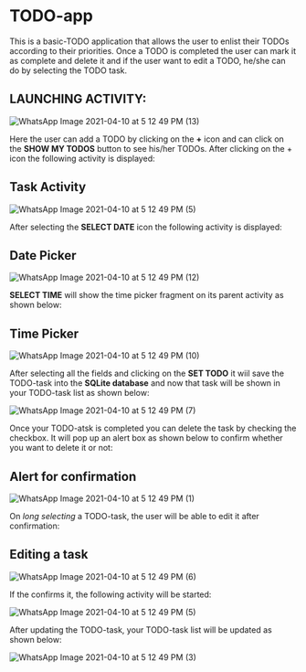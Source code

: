 # TODO-app
This is a basic-TODO application that allows the user to enlist their TODOs according to their priorities. Once a TODO is completed the user can mark it as complete and delete it and if the user want to edit a TODO, he/she can do by selecting the TODO task.


## LAUNCHING ACTIVITY:

![WhatsApp Image 2021-04-10 at 5 12 49 PM (13)](https://user-images.githubusercontent.com/78021337/114268891-27f68e00-9a21-11eb-97ce-dcd1370a816a.jpeg)

Here the user can add a TODO by clicking on the **+** icon and can click on the **SHOW MY TODOS** button to see his/her TODOs.
After clicking on the + icon the following activity is displayed:

## Task Activity

![WhatsApp Image 2021-04-10 at 5 12 49 PM (5)](https://user-images.githubusercontent.com/78021337/114268985-d69ace80-9a21-11eb-9370-931eea32da8a.jpeg)

After selecting the **SELECT DATE** icon the following activity is displayed:

## Date Picker

![WhatsApp Image 2021-04-10 at 5 12 49 PM (12)](https://user-images.githubusercontent.com/78021337/114269045-3a24fc00-9a22-11eb-862a-e11a61f06c62.jpeg)

**SELECT TIME** will show the time picker fragment on its parent activity as shown below:

## Time Picker

![WhatsApp Image 2021-04-10 at 5 12 49 PM (10)](https://user-images.githubusercontent.com/78021337/114269091-70627b80-9a22-11eb-8141-794d5eb184cc.jpeg)

After selecting all the fields and clicking on the **SET TODO** it wiil save the TODO-task into the **SQLite database** and now that task will be shown in your TODO-task list as shown below:

![WhatsApp Image 2021-04-10 at 5 12 49 PM (7)](https://user-images.githubusercontent.com/78021337/114269253-8e7cab80-9a23-11eb-9842-06b9f78917c2.jpeg)


Once your TODO-atsk is completed you can delete the task by checking the checkbox. It will pop up an alert box as shown below to confirm whether you want to delete it or not:

## Alert for confirmation

![WhatsApp Image 2021-04-10 at 5 12 49 PM (1)](https://user-images.githubusercontent.com/78021337/114269493-08f9fb00-9a25-11eb-85f1-5349a758217b.jpeg)


On *long selecting* a TODO-task, the user will be able to edit it after confirmation:

## Editing a task

![WhatsApp Image 2021-04-10 at 5 12 49 PM (6)](https://user-images.githubusercontent.com/78021337/114269341-2b3f4900-9a24-11eb-8b8e-5085362c2e92.jpeg)

If the confirms it, the following activity will be started:

![WhatsApp Image 2021-04-10 at 5 12 49 PM (5)](https://user-images.githubusercontent.com/78021337/114269385-60e43200-9a24-11eb-96fc-bcd3633cd439.jpeg)

After updating the TODO-task, your TODO-task list will be updated as shown below:


![WhatsApp Image 2021-04-10 at 5 12 49 PM (3)](https://user-images.githubusercontent.com/78021337/114269456-cfc18b00-9a24-11eb-83a5-04df67980ee8.jpeg)
